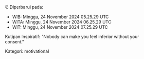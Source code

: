 ⏰ Diperbarui pada:
- WIB: Minggu, 24 November 2024 05.25.29 UTC
- WITA: Minggu, 24 November 2024 06.25.29 UTC
- WIT: Minggu, 24 November 2024 07.25.29 UTC

Kutipan Inspiratif:
"Nobody can make you feel inferior without your consent."


Kategori: motivational

